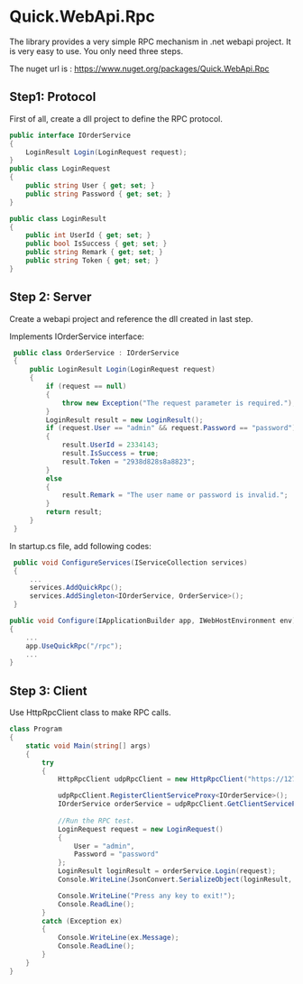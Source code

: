 # Quick.WebApi.Rpc
The library provides a very simple RPC mechanism in .net webapi project. It is very easy to use. You only need three steps.

The nuget url is : https://www.nuget.org/packages/Quick.WebApi.Rpc

## Step1:  Protocol

First of all, create a dll project to define the RPC protocol. 

``` c#
public interface IOrderService
{
    LoginResult Login(LoginRequest request);
}
public class LoginRequest
{
    public string User { get; set; }
    public string Password { get; set; }
}

public class LoginResult
{
    public int UserId { get; set; }
    public bool IsSuccess { get; set; }
    public string Remark { get; set; }
    public string Token { get; set; }
}
```

## Step 2:  Server

Create a webapi project and reference the dll created in last step.  

Implements IOrderService interface:

``` c#
 public class OrderService : IOrderService
 {
     public LoginResult Login(LoginRequest request)
     {
         if (request == null)
         {
             throw new Exception("The request parameter is required.");
         }
         LoginResult result = new LoginResult();
         if (request.User == "admin" && request.Password == "password")
         {
             result.UserId = 2334143;
             result.IsSuccess = true;
             result.Token = "2938d828s8a8823";
         }
         else
         {
             result.Remark = "The user name or password is invalid.";
         }
         return result;
     }
 }
```

In startup.cs file,  add following codes:

``` c#
 public void ConfigureServices(IServiceCollection services)
 {
	 ...
     services.AddQuickRpc();
     services.AddSingleton<IOrderService, OrderService>();
 }

public void Configure(IApplicationBuilder app, IWebHostEnvironment env)
{
    ...
    app.UseQuickRpc("/rpc");
    ...
}
```

## Step 3:  Client

Use HttpRpcClient class to make RPC calls.

``` c#
class Program
{
    static void Main(string[] args)
    {
        try
        {
            HttpRpcClient udpRpcClient = new HttpRpcClient("https://127.0.0.1:5001/rpc");

            udpRpcClient.RegisterClientServiceProxy<IOrderService>();
            IOrderService orderService = udpRpcClient.GetClientServiceProxy<IOrderService>();
            
            //Run the RPC test.
            LoginRequest request = new LoginRequest()
            {
                User = "admin",
                Password = "password"
            };
            LoginResult loginResult = orderService.Login(request);
            Console.WriteLine(JsonConvert.SerializeObject(loginResult, Formatting.Indented));

            Console.WriteLine("Press any key to exit!");
            Console.ReadLine();
        }
        catch (Exception ex)
        {
            Console.WriteLine(ex.Message);
            Console.ReadLine();
        }
    }
}
```

